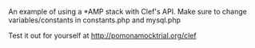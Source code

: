 An example of using a *AMP stack with Clef's API.  Make sure to change variables/constants in constants.php and mysql.php

Test it out for yourself at http://pomonamocktrial.org/clef
